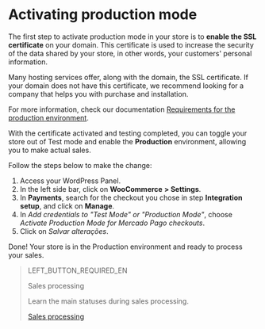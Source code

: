 # Activating production mode

The first step to activate production mode in your store is to **enable the SSL certificate** on your domain. This certificate is used to increase the security of the data shared by your store, in other words, your customers' personal information.

Many hosting services offer, along with the domain, the SSL certificate. If your domain does not have this certificate, we recommend looking for a company that helps you with purchase and installation. 

For more information, check our documentation [Requirements for the production environment](https://www.mercadopago[FAKER][URL][DOMAIN]/developers/en/guides/online-payments/checkout-api/goto-production).

With the certificate activated and testing completed, you can toggle your store out of Test mode and enable the **Production** environment, allowing you to make actual sales.

Follow the steps below to make the change:

1. Access your WordPress Panel.
2. In the left side bar, click on **WooCommerce** **> Settings**.
3. In **Payments**, search for the checkout you chose in step **Integration setup**, and click on **Manage**.
4. In _Add credentials to "Test Mode" or "Production Mode"_, choose _Activate Production Mode for Mercado Pago checkouts_. 
5. Click on _Salvar alterações_.

Done! Your store is in the Production environment and ready to process your sales.

> LEFT_BUTTON_REQUIRED_EN
>
> Sales processing
>
> Learn the main statuses during sales processing.
>
> [Sales processing](https://www.mercadopago[FAKER][URL][DOMAIN]/developers/en/guides/plugins/woocommerce/sales-processing)